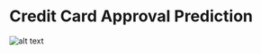 # Credit Card Approval Prediction
![alt text](https://github.com/yueeeeeee87/Stock_Prediction_System/blob/main/picture/stock%20prediction.jpg?raw=true)
